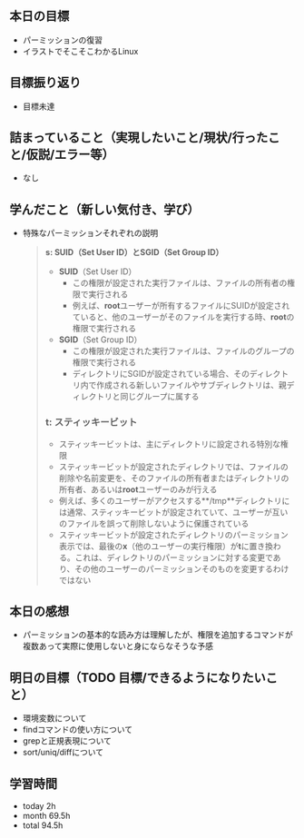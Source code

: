 ## 本日の目標
- パーミッションの復習
- イラストでそこそこわかるLinux

## 目標振り返り
- 目標未達

## 詰まっていること（実現したいこと/現状/行ったこと/仮説/エラー等）
- なし

## 学んだこと（新しい気付き、学び）
- 特殊なパーミッションそれぞれの説明
    > **s: SUID（Set User ID）とSGID（Set Group ID）**
    > 
    > - **SUID**（Set User ID）
    >     - この権限が設定された実行ファイルは、ファイルの所有者の権限で実行される
    >     - 例えば、**root**ユーザーが所有するファイルにSUIDが設定されていると、他のユーザーがそのファイルを実行する時、**root**の権限で実行される
    > - **SGID**（Set Group ID）
    >     - この権限が設定された実行ファイルは、ファイルのグループの権限で実行される
    >     - ディレクトリにSGIDが設定されている場合、そのディレクトリ内で作成される新しいファイルやサブディレクトリは、親ディレクトリと同じグループに属する
    > 
    > ### **t: スティッキービット**
    > 
    > - スティッキービットは、主にディレクトリに設定される特別な権限
    > - スティッキービットが設定されたディレクトリでは、ファイルの削除や名前変更を、そのファイルの所有者またはディレクトリの所有者、あるいは**root**ユーザーのみが行える
    > - 例えば、多くのユーザーがアクセスする**/tmp**ディレクトリには通常、スティッキービットが設定されていて、ユーザーが互いのファイルを誤って削除しないように保護されている
    > - スティッキービットが設定されたディレクトリのパーミッション表示では、最後の**x**（他のユーザーの実行権限）が**t**に置き換わる。これは、ディレクトリのパーミッションに対する変更であり、その他のユーザーのパーミッションそのものを変更するわけではない

## 本日の感想
- パーミッションの基本的な読み方は理解したが、権限を追加するコマンドが複数あって実際に使用しないと身にならなそうな予感

## 明日の目標（TODO 目標/できるようになりたいこと）
- 環境変数について
- findコマンドの使い方について
- grepと正規表現について
- sort/uniq/diffについて

## 学習時間
- today 2h
- month 69.5h
- total 94.5h
